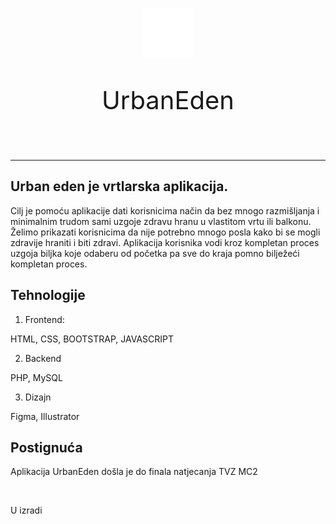 <p align="center">
<img src="/assets/images/tomato.svg" alt="logo UrbanEden" width="80" height="80">
</p>
<p align="center" style="font-size: 40px;">UrbanEden</p>
<br>
<hr>

<!-- Opis -->

## Urban eden je vrtlarska aplikacija.

Cilj je pomoću aplikacije dati korisnicima način da bez mnogo razmišljanja i minimalnim trudom sami uzgoje zdravu hranu
u vlastitom vrtu ili balkonu. Želimo prikazati korisnicima da nije potrebno mnogo posla kako bi se mogli zdravije
hraniti i biti zdravi. Aplikacija korisnika vodi kroz kompletan proces uzgoja biljka koje odaberu od početka pa sve do
kraja pomno bilježeći kompletan proces.

<!-- Problem -->

## Tehnologije

1. Frontend:

HTML, CSS, BOOTSTRAP, JAVASCRIPT

2. Backend

PHP, MySQL

3. Dizajn

Figma, Illustrator

## Postignuća

Aplikacija UrbanEden došla je do finala natjecanja TVZ MC2

<br>

U izradi